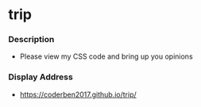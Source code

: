 # trip
### Description 
- Please view my CSS code and bring up you opinions
### Display Address
- https://coderben2017.github.io/trip/

